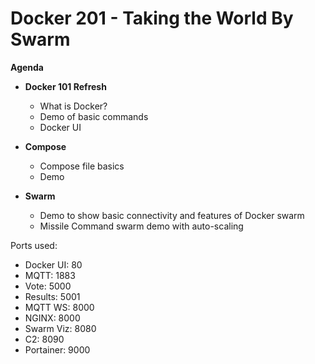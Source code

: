 Docker 201 - Taking the World By Swarm
=================================

**Agenda**

- **Docker 101 Refresh**
    - What is Docker?
    - Demo of basic commands
    - Docker UI

- **Compose**
    - Compose file basics
    - Demo

- **Swarm**
    - Demo to show basic connectivity and features of Docker swarm
    - Missile Command swarm demo with auto-scaling
    
 Ports used:
   - Docker UI: 80
   - MQTT: 1883
   - Vote: 5000
   - Results: 5001
   - MQTT WS: 8000
   - NGINX: 8000
   - Swarm Viz: 8080
   - C2: 8090
   - Portainer: 9000


